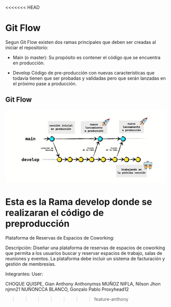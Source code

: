 <<<<<<< HEAD

# Git Flow
Segun Git Flow existen dos ramas principales que deben ser creadas al iniciar el
repositorio:


- Main (o master): Su propósito es contener el código que se encuentra en
    producción.
    
- Develop Código de pre-producción con nuevas características que todavía
    tienen que ser probadas y validadas pero que serán lanzadas en el próximo
    pase a producción.


## Git Flow

![App Screenshot](https://github.com/Anthonymss/Workspace_Backend/blob/main/resources/git%20flow.png)



Esta es la Rama develop donde se realizaran el código de preproducción 
=======
Plataforma de Reservas de Espacios de Coworking:

Descripción: Diseñar una plataforma de reservas de espacios de coworking que permita a los usuarios buscar y reservar espacios de trabajo, salas de reuniones y eventos. La plataforma debe incluir un sistema de facturación y gestión de membresías.

Integrantes: User:

CHOQUE QUISPE, Gian Anthony Anthonymss
MUÑOZ NIFLA, Nilson Jhon njmn21
NUÑONCCA BLANCO, Gonzalo Pablo Proxyhead12
>>>>>>> feature-anthony
